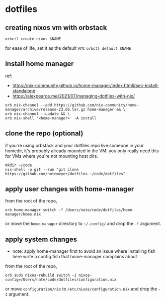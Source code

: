 # dotfiles

## creating nixos vm with orbstack
`orbctl create nixos $NAME`

for ease of life, set it as the default vm:
`orbctl default $NAME`

## install home manager

ref:
  - https://nix-community.github.io/home-manager/index.html#sec-install-standalone
  - https://alexpearce.me/2021/07/managing-dotfiles-with-nix/ 

```shell
orb nix-channel --add https://github.com/nix-community/home-manager/archive/release-23.05.tar.gz home-manager && \
orb nix-channel --update && \
orb nix-shell '<home-manager>' -A install
```

## clone the repo (optional)

if you're using orbstack and your dotfiles repo live someone in your homedir, it's probably already mounted in the VM. you only really need this for VMs where you're not mounting host dirs. 

```shell
mkdir ~/code
nix-shell -p git --run "git clone https://github.com/notnmeyer/dotfiles ~/code/dotfiles"
```

## apply user changes with home-manager

from the root of the repo,

`orb home-manager switch -f /Users/nate/code/dotfiles/home-manager/home.nix`

or move the `home-manager` directory to `~/.config/` and drop the `-f` argument.

## apply system changes

- note: apply home-manager first to avoid an issue where installing fish here write a config.fish that home-manager complains about

from the root of the repo,

`orb sudo nixos-rebuild switch -I nixos-config=/Users/nate/code/dotfiles/configuration.nix`

or move `configuration/nix` to `/etc/nixos/configuration.nix` and drop the `-I` argument.
